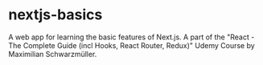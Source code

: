# nextjs-basics

A web app for learning the basic features of Next.js. A part of the "React - The Complete Guide (incl Hooks, React Router, Redux)" Udemy Course by Maximilian Schwarzmüller.